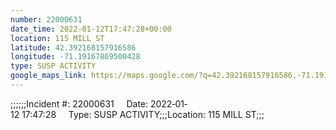 ```yaml
---
number: 22000631
date_time: 2022-01-12T17:47:28+00:00
location: 115 MILL ST
latitude: 42.392168157916586
longitude: -71.19167869500428
type: SUSP ACTIVITY
google_maps_link: https://maps.google.com/?q=42.392168157916586,-71.19167869500428
---
```


;;;;;;Incident #: 22000631     Date: 2022‐01‐12 17:47:28     Type: SUSP ACTIVITY;;;Location: 115 MILL ST;;;
